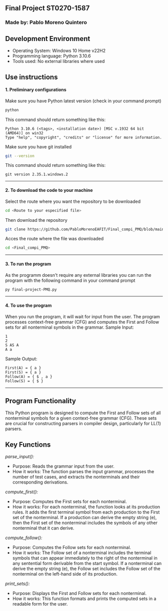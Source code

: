 ## Final Project ST0270-1587
### Made by: Pablo Moreno Quintero

## Development Environment
- Operating System: Windows 10 Home v22H2
- Programming language: Python 3.10.6
- Tools used: No external libraries where used


## Use instructions

#### 1. Preliminary configurations
Make sure you have Python latest version (check in your command prompt)
```bash
python 
```
This command should return something like this:
```
Python 3.10.6 (<tags>, <installation date>) [MSC v.1932 64 bit (AMD64)] on win32
Type "help", "copyright", "credits" or "license" for more information.
```
Make sure you have git installed
```bash
git --version
```
This command should return something like this:
```
git version 2.35.1.windows.2
```
---
#### 2. To download the code to your machine
Select the route where you want the repository to be downloaded
```bash
cd <Route to your especified file>
```
Then download the repository
```bash
git clone https://github.com/PabloMorenoEAFIT/Final_compi_PMQ/blob/main/README.md
```
Acces the route where the file was downloaded
```bash
cd <Final_compi_PMQ>
```
---
#### 3. To run the program
As the programm doesn't require any external libraries you can run the program with  the following command in your command prompt
```bash
py final-project-PMQ.py
```
---
#### 4. To use the program
When you run the program, it will wait for input from the user. The program processes context-free grammar (CFG) and computes the First and Follow sets for all nonterminal symbols in the grammar.
Sample Input:
```
1
2
S AS A
A a
```

Sample Output:
```
First(A) = { a }
First(S) = { a }
Follow(A) = { $ , a }
Follow(S) = { $ }
```

---
## Program Functionality
This Python program is designed to compute the First and Follow sets of all nonterminal symbols for a given context-free grammar (CFG). These sets are crucial for constructing parsers in compiler design, particularly for LL(1) parsers.

## Key Functions
*parse_input():*
- Purpose: Reads the grammar input from the user.
- How it works: The function parses the input grammar, processes the number of test cases, and extracts the nonterminals and their corresponding derivations.

*compute_first():*
- Purpose: Computes the First sets for each nonterminal.
- How it works: For each nonterminal, the function looks at its production rules. It adds the first terminal symbol from each production to the First set of the nonterminal. If a production can derive the empty string (e), then the First set of the nonterminal includes the symbols of any other nonterminal that it can derive.

*compute_follow():*
- Purpose: Computes the Follow sets for each nonterminal.
- How it works: The Follow set of a nonterminal includes the terminal symbols that can appear immediately to the right of the nonterminal in any sentential form derivable from the start symbol. If a nonterminal can derive the empty string (e), the Follow set includes the Follow set of the nonterminal on the left-hand side of its production.

*print_sets():*
- Purpose: Displays the First and Follow sets for each nonterminal.
- How it works: This function formats and prints the computed sets in a readable form for the user.
